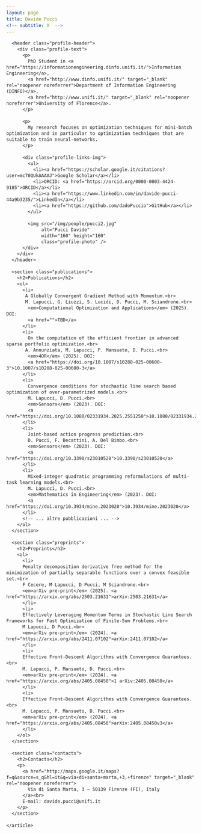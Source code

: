 ```yaml
---
layout: page
title: Davide Pucci
<!-- subtitle: X  -->
---
```


<div id="main" class="clearfix">
  <div id="content" class="clearfix">
    <article class="profile">

      <header class="profile-header">
        <div class="profile-text">
          <p>
            PhD Student in <a href="https://informationengineering.dinfo.unifi.it/">Information Engineering</a>, 
            <a href="http://www.dinfo.unifi.it/" target="_blank" rel="noopener noreferrer">Department of Information Engineering (DINFO)</a>, 
            <a href="http://www.unifi.it/" target="_blank" rel="noopener noreferrer">University of Florence</a>.
          </p>

          <p>
            My research focuses on optimization techniques for mini-batch optimization and in particular to optimization techniques that are suitable to train neural-networks.
          </p>

          <div class="profile-links-img">
            <ul>
              <li><a href="https://scholar.google.it/citations?user=mc70QUkAAAAJ">Google Scholar</a></li>
              <li>ORCID: <a href="https://orcid.org/0000-0003-4424-9185">ORCID</a></li>
              <li><a href="https://www.linkedin.com/in/davide-pucci-44a9b3235/">LinkedIn</a></li>
              <li><a href="https://github.com/dadoPuccio">GitHub</a></li>
            </ul>

            <img src="/img/people/pucci2.jpg" 
                 alt="Pucci Davide" 
                 width="160" height="160" 
                 class="profile-photo" />
          </div>
        </div>
      </header>

      <section class="publications">
        <h2>Publications</h2>
        <ol>
          <li>
           A Globally Convergent Gradient Method with Momentum.<br>
           M. Lapucci, G. Liuzzi, S. Lucidi, D. Pucci, M. Sciandrone.<br>
            <em>Computational Optimization and Applications</em> (2025). DOI: 
            <a href="">TBD</a>
          </li>
          <li>
            On the computation of the efficient frontier in advanced sparse portfolio optimization.<br>
           A. Annunziata, M. Lapucci, P. Mansueto, D. Pucci.<br>
            <em>4OR</em> (2025). DOI: 
            <a href="https://doi.org/10.1007/s10288-025-00600-3">10.1007/s10288-025-00600-3</a>
          </li>
          <li>
            Convergence conditions for stochastic line search based optimization of over-parametrized models.<br>
            M. Lapucci, D. Pucci.<br>
            <em>Sensors</em> (2023). DOI: 
            <a href="https://doi.org/10.1080/02331934.2025.2551250">10.1080/02331934.2025.2551250</a>
          </li>
          <li>
            Joint-based action progress prediction.<br>
            D. Pucci, F. Becattini, A. Del Bimbo.<br>
            <em>Sensors</em> (2023). DOI: 
            <a href="https://doi.org/10.3390/s23010520">10.3390/s23010520</a>
          </li>
          <li>
            Mixed-integer quadratic programming reformulations of multi-task learning models.<br>
            M. Lapucci, D. Pucci.<br>
            <em>Mathematics in Engineering</em> (2023). DOI: 
            <a href="https://doi.org/10.3934/mine.2023020">10.3934/mine.2023020</a>
          </li>
          <!-- ... altre pubblicazioni ... -->
        </ol>
      </section>

      <section class="preprints">
        <h2>Preprints</h2>
        <ol>
          <li>
          Penalty decomposition derivative free method for the minimization of partially separable functions over a convex feasible set.<br>
          F Cecere, M Lapucci, D Pucci, M Sciandrone.<br>
          <em>arXiv pre-print</em> (2025). <a href="https://arxiv.org/abs/2503.21631">arXiv:2503.21631</a>
          </li>
          <li>
          Effectively Leveraging Momentum Terms in Stochastic Line Search Frameworks for Fast Optimization of Finite-Sum Problems.<br>
          M Lapucci, D Pucci.<br>
          <em>arXiv pre-print</em> (2024). <a href="https://arxiv.org/abs/2411.07102">arXiv:2411.07102</a>
          </li>
          <li>
          Effective Front-Descent Algorithms with Convergence Guarantees.<br>
          M. Lapucci, P. Mansueto, D. Pucci.<br>
          <em>arXiv pre-print</em> (2024). <a href="https://arxiv.org/abs/2405.08450">1	arXiv:2405.08450</a>
          </li>
          <li>
          Effective Front-Descent Algorithms with Convergence Guarantees.<br>
          M. Lapucci, P. Mansueto, D. Pucci.<br>
          <em>arXiv pre-print</em> (2024). <a href="https://arxiv.org/abs/2405.08450">arXiv:2405.08450v3</a>
          </li>
        </ol>
      </section>

      <section class="contacts">
        <h2>Contacts</h2>
        <p>
          <a href="http://maps.google.it/maps?f=q&source=s_q&hl=it&q=via+di+santa+marta,+3,+firenze" target="_blank" rel="noopener noreferrer">
            Via di Santa Marta, 3 – 50139 Firenze (FI), Italy
          </a><br>
          E-mail: davide.pucci@unifi.it
        </p>
      </section>

    </article>
  </div>
</div>

<style>
  .profile-header {
    margin-bottom: 25px;
  }

  /* 🔹 Contenitore immagine + lista (centrato) */
  .profile-links-img {
    display: flex;
    justify-content: center; /* centrato orizzontalmente */
    align-items: center;
    gap: 40px;
    margin-top: 20px;
    flex-wrap: wrap;
    text-align: left;
  }

  /* 🔹 Immagine del profilo (a sinistra su desktop) */
  .profile-photo {
    border-radius: 50%;
    object-fit: cover;
    width: 150px;
    height: 150px;
    margin: 0;
    order: -1; /* immagine a sinistra */
  }

  /* 🔹 Lista link — spostata leggermente a destra rispetto all’immagine */
  .profile-links-img ul {
    margin: 0;
    padding-left: 55px; /* margine verso destra come richiesto */
    flex: 1 1 auto;
  }

  section {
    margin-top: 40px;
  }

  h2 {
    border-bottom: 1px solid #ccc;
    padding-bottom: 4px;
  }

  a {
    color: #004c99;
  }

  /* 🔹 Mobile: immagine sopra e centrata, lista sotto */
  @media (max-width: 768px) {
    .profile-links-img {
      flex-direction: column; /* impila immagine sopra */
      align-items: center;    /* centra tutto */
      text-align: left;       /* mantiene allineamento testo coerente */
    }

    .profile-photo {
      order: 0;              /* immagine torna sopra */
      margin-bottom: 15px;
    }

    .profile-links-img ul {
      padding-left: 20px;    /* margine più stretto per mobile */
    }
  }
</style>



